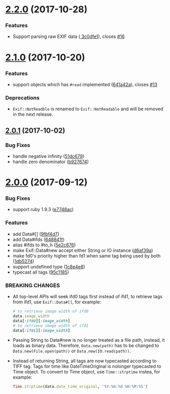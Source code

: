 <a name="2.2.0"></a>
# [2.2.0](https://github.com/tonytonyjan/exif/compare/v2.1.0...v2.2.0) (2017-10-28)

### Features

* Support parsing raw EXIF data ([
3c0dfe1](https://github.com/tonytonyjan/exif/commit/3c0dfe1)), closes [#16](https://github.com/tonytonyjan/exif/issues/16)

<a name="2.1.0"></a>
# [2.1.0](https://github.com/tonytonyjan/exif/compare/v2.0.1...v2.1.0) (2017-10-20)


### Features

* support objects which has `#read` implemented ([641a42a](https://github.com/tonytonyjan/exif/commit/641a42a)), closes [#13](https://github.com/tonytonyjan/exif/issues/13)

### Deprecations

* `Exif::NotReadble` is renamed to `Exif::NotReadable` and will be removed in the next release.

<a name="2.0.1"></a>
## [2.0.1](https://github.com/tonytonyjan/exif/compare/v2.0.0...v2.0.1) (2017-10-02)


### Bug Fixes

* handle negative infinity ([51dc679](https://github.com/tonytonyjan/exif/commit/51dc679))
* handle zero denominator ([b927674](https://github.com/tonytonyjan/exif/commit/b927674))



<a name="2.0.0"></a>
# [2.0.0](https://github.com/tonytonyjan/exif/compare/v1.0.1...v2.0.0) (2017-09-12)


### Bug Fixes

* support ruby 1.9.3 ([e7748ac](https://github.com/tonytonyjan/exif/commit/e7748ac))


### Features

* add Data#[] ([9fbf4d7](https://github.com/tonytonyjan/exif/commit/9fbf4d7))
* add Data#ifds ([648841f](https://github.com/tonytonyjan/exif/commit/648841f))
* alias #ifds to #to_h ([5e2c876](https://github.com/tonytonyjan/exif/commit/5e2c876))
* make Exif::Data#new accept either String or IO instance ([d6af39a](https://github.com/tonytonyjan/exif/commit/d6af39a))
* make fd0's priority higher than fd1 when same tag being used by both ([1db5274](https://github.com/tonytonyjan/exif/commit/1db5274))
* support undefined type ([1c8e4e8](https://github.com/tonytonyjan/exif/commit/1c8e4e8))
* typecast all tags ([95c1185](https://github.com/tonytonyjan/exif/commit/95c1185))


### BREAKING CHANGES

* All top-level APIs will seek ifd0 tags first instead of ifd1, to retrieve tags from ifd1, use `Exif::Data#[]`, for example:

    ```ruby
    # to retrieve image width of ifd0
    data.image_width
    data[:ifd0][:image_width]
    # to retrieve image width of ifd1
    data[:ifd1][:image_width]
    ```
* Passing String to Data#new is no longer treated as a file path, instead, it loads as binary data. Therefore, `Data.new(path)` has to be changed to `Data.new(File.open(path))` or `Data.new(IO.read(path))`.
* Instead of returning String, all tags are now typecasted according to TIFF tag. Tags for time like DateTimeOriginal is nolonger typecasted to Time object.
To convert to Time object, use `Time::strptime` instea, for example:

    ```ruby
    Time.strptime(data.date_time_original, '%Y:%m:%d %H:%M:%S')
    ```
